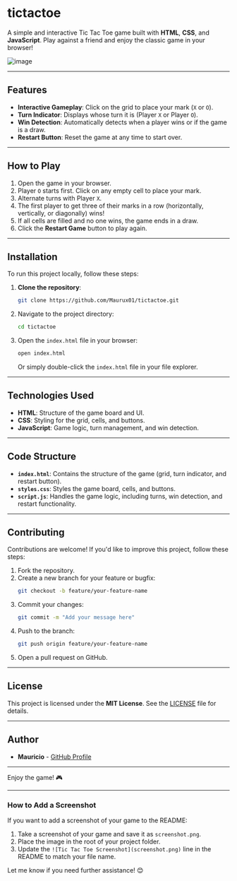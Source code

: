 # tictactoe


A simple and interactive Tic Tac Toe game built with **HTML**, **CSS**, and **JavaScript**. Play against a friend and enjoy the classic game in your browser!

![image](https://github.com/user-attachments/assets/860afd2f-4863-40ef-b583-e0407d15f0eb)


---

## Features

- **Interactive Gameplay**: Click on the grid to place your mark (`X` or `O`).
- **Turn Indicator**: Displays whose turn it is (Player `X` or Player `O`).
- **Win Detection**: Automatically detects when a player wins or if the game is a draw.
- **Restart Button**: Reset the game at any time to start over.

---

## How to Play

1. Open the game in your browser.
2. Player `O` starts first. Click on any empty cell to place your mark.
3. Alternate turns with Player `X`.
4. The first player to get three of their marks in a row (horizontally, vertically, or diagonally) wins!
5. If all cells are filled and no one wins, the game ends in a draw.
6. Click the **Restart Game** button to play again.

---

## Installation

To run this project locally, follow these steps:

1. **Clone the repository**:
   ```bash
   git clone https://github.com/Maurux01/tictactoe.git
   ```
2. Navigate to the project directory:
   ```bash
   cd tictactoe
   ```
3. Open the `index.html` file in your browser:
   ```bash
   open index.html
   ```
   Or simply double-click the `index.html` file in your file explorer.

---

## Technologies Used

- **HTML**: Structure of the game board and UI.
- **CSS**: Styling for the grid, cells, and buttons.
- **JavaScript**: Game logic, turn management, and win detection.

---

## Code Structure

- **`index.html`**: Contains the structure of the game (grid, turn indicator, and restart button).
- **`styles.css`**: Styles the game board, cells, and buttons.
- **`script.js`**: Handles the game logic, including turns, win detection, and restart functionality.

---

## Contributing

Contributions are welcome! If you'd like to improve this project, follow these steps:

1. Fork the repository.
2. Create a new branch for your feature or bugfix:
   ```bash
   git checkout -b feature/your-feature-name
   ```
3. Commit your changes:
   ```bash
   git commit -m "Add your message here"
   ```
4. Push to the branch:
   ```bash
   git push origin feature/your-feature-name
   ```
5. Open a pull request on GitHub.

---

## License

This project is licensed under the **MIT License**. See the [LICENSE](LICENSE) file for details.

---

## Author

- **Mauricio** - [GitHub Profile](https://github.com/Maurux01)

---

Enjoy the game! 🎮

---

### How to Add a Screenshot
If you want to add a screenshot of your game to the README:
1. Take a screenshot of your game and save it as `screenshot.png`.
2. Place the image in the root of your project folder.
3. Update the `![Tic Tac Toe Screenshot](screenshot.png)` line in the README to match your file name.

Let me know if you need further assistance! 😊
